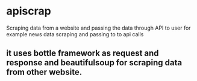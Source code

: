 # apiscrap
Scraping data from a website and passing the data through API to user for example news data scraping and passing to to api calls
## it uses bottle framework as request and response and beautifulsoup for scraping data from other website.
